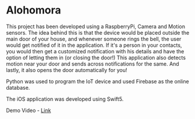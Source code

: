 
# Alohomora

This project has been developed using a RaspberryPi, Camera and Motion sensors. The idea behind this is that the device would be placed outside the main door of your house, and whenever someone rings the bell, the user would get notified of it in the application. If it's a person in your contacts, you would then get a customized notification with his details and have the option of letting them in (or closing the door!) This application also detects motion near your door and sends across notifications for the same. And lastly, it also opens the door automatically for you!

Python was used to program the IoT device and used Firebase as the online database. 

The iOS application was developed using Swift5.

Demo Video - <a href="https://www.linkedin.com/posts/poornima-sivakumar-110081119_raspberrypi-python-iot-activity-6599506976672219136-cXLV"> Link </a>

